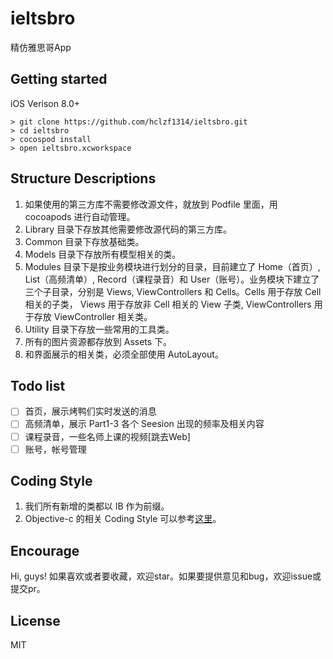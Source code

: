 # ieltsbro
精仿雅思哥App

## Getting started

iOS Verison 8.0+

```
> git clone https://github.com/hclzf1314/ieltsbro.git
> cd ieltsbro
> cocospod install
> open ieltsbro.xcworkspace
```

## Structure Descriptions

1. 如果使用的第三方库不需要修改源文件，就放到 Podfile 里面，用 cocoapods 进行自动管理。
2. Library 目录下存放其他需要修改源代码的第三方库。
3. Common 目录下存放基础类。
4. Models 目录下存放所有模型相关的类。
5. Modules 目录下是按业务模块进行划分的目录，目前建立了 Home（首页）, List（高频清单）, Record（课程录音）和 User（账号）。业务模块下建立了三个子目录，分别是 Views, ViewControllers 和 Cells。Cells 用于存放 Cell 相关的子类， Views 用于存放非 Cell 相关的 View 子类, ViewControllers 用于存放 ViewController 相关类。
6. Utility 目录下存放一些常用的工具类。
7. 所有的图片资源都存放到 Assets 下。
8. 和界面展示的相关类，必须全部使用 AutoLayout。

## Todo list

- [ ] 首页，展示烤鸭们实时发送的消息
- [ ] 高频清单，展示 Part1-3 各个 Seesion 出现的频率及相关内容
- [ ] 课程录音，一些名师上课的视频[跳去Web]
- [ ] 账号，帐号管理

## Coding Style

1. 我们所有新增的类都以 IB 作为前缀。
2. Objective-c 的相关 Coding Style 可以参考[这里](https://developer.apple.com/library/ios/documentation/Cocoa/Conceptual/CodingGuidelines/CodingGuidelines.html#//apple_ref/doc/uid/10000146-SW1)。

## Encourage

Hi, guys! 如果喜欢或者要收藏，欢迎star。如果要提供意见和bug，欢迎issue或提交pr。

## License

MIT